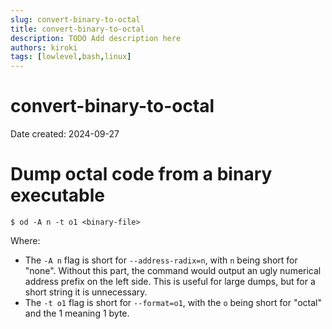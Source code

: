 ```yaml
---
slug: convert-binary-to-octal
title: convert-binary-to-octal
description: TODO Add description here
authors: kiroki
tags: [lowlevel,bash,linux]
---
```


# convert-binary-to-octal

Date created: 2024-09-27

# Dump octal code from a binary executable

```shell-session
$ od -A n -t o1 <binary-file>
```
Where:
- The `-A n` flag is short for `--address-radix=n`, with `n` being short for
  "none". Without this part, the command would output an ugly numerical address
  prefix on the left side. This is useful for large dumps, but for a short
  string it is unnecessary.
- The `-t o1` flag is short for `--format=o1`, with the `o` being short for
  "octal" and the 1 meaning 1 byte.

